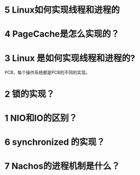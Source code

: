 # 5 Linux如何实现线程和进程的



# 4 PageCache是怎么实现的？



# 3 Linux 是如何实现线程和进程的?

PCB，每个操作系统都是PCB的不同的实现。



# 2 锁的实现？





# 1 NIO和IO的区别？



# 6 synchronized 的实现？



# 7 Nachos的进程机制是什么？





